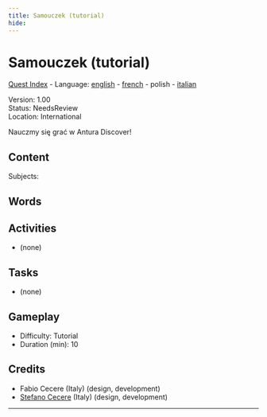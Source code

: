 ```yaml
---
title: Samouczek (tutorial)
hide:
---
```


# Samouczek (tutorial)
[Quest Index](./index.pl.md) - Language: [english](./tutorial.md) - [french](./tutorial.fr.md) - polish - [italian](./tutorial.it.md)

Version: 1.00  
Status: NeedsReview  
Location: International

Nauczmy się grać w Antura Discover!

## Content
Subjects: 


## Words
## Activities
- (none)

## Tasks
- (none)
## Gameplay
- Difficulty: Tutorial
- Duration (min): 10
## Credits
- Fabio Cecere (Italy) (design, development)
- [Stefano Cecere](https://stefanocecere.com) (Italy) (design, development)

---

